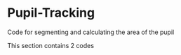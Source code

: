 # Pupil-Tracking
Code for segmenting and calculating the area of the pupil

This section contains 2 codes
